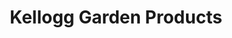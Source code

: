 ---
title: "Kellogg Garden Products"
url: /lockeford/kellogg-garden-products/
shop: Garten-Center
---
